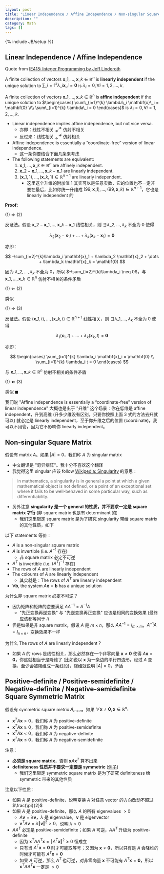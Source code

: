 ```yaml
---
layout: post
title: "Linear Independence / Affine Independence / Non-singular Square Matrix / Definite Square Symmetric Matrix"
description: ""
category: Math
tags: []
---
```

{% include JB/setup %}

## Linear Independence / Affine Independence

Quote from [IE418: Integer Programming by Jeff Linderoth](http://homepages.cae.wisc.edu/~linderot/classes/ie418/lecture11.pdf)

A finite collection of vectors $\mathbf{x}\_1, \dots, \mathbf{x}\_k \in \mathbb{R}^n$ is **linearly independent** if the unique solution to $\sum\_{i=1}^{k} \lambda\_i \mathbf{x}\_i = \mathbf{0}$ is $\lambda_i = 0, \forall i = 1, 2, \dots, k$. 

A finite collection of vectors $\mathbf{x}\_1, \dots, \mathbf{x}\_k \in \mathbb{R}^n$ is **affine independent** if the unique solution to $\begin{cases} \sum\_{i=1}^{k} \lambda\_i \mathbf{x}\_i = \mathbf{0} \\\\ \sum\_{i=1}^{k} \lambda\_i = 0 \end{cases}$ is $\lambda_i = 0, \forall i = 1, 2, \dots, k$.

- Linear independence implies affine independence, but not vice versa.
    - 亦即：线性不相关 $^{\Rightarrow}_{\nLeftarrow}$ 仿射不相关
    - 反过来：线性相关 $^{\nRightarrow}_{\Leftarrow}$ 仿射相关
- Affine independence is essentially a “coordinate-free” version of linear independence.
    - 这一条你要结合下面几条来考虑
- The following statements are equivalent:
    1. $\mathbf{x}\_1, \dots, \mathbf{x}\_k \in \mathbb{R}^n$ are affinely independent.
    1. $\mathbf{x}\_2 - \mathbf{x}\_1, \dots, \mathbf{x}\_k - \mathbf{x}\_1$ are linearly independent.
    1. $(\mathbf{x}\_1, 1), \dots, (\mathbf{x}\_k, 1) \in \mathbb{R}^{n+1}$ are linearly independent.
        - 这里这个升维的附加值 1 其实可以是任意实数，它的位置也不一定非要在最后，比如你统一升维成 $(99, \mathbf{x}\_1), \dots, (99, \mathbf{x}\_k) \in \mathbb{R}^{n+1}$，它也是 linearly independent 的

**Proof:**

(1) $\Rightarrow$ (2)

反证法。假设 $\mathbf{x}\_2 - \mathbf{x}\_1, \dots, \mathbf{x}\_k - \mathbf{x}\_1$ 线性相关，则 $\exists \lambda\_2, \dots, \lambda_k$ 不全为 0 使得

$$
\lambda_2 (\mathbf{x}_2 - \mathbf{x}_1) + \dots + \lambda_k (\mathbf{x}_k - \mathbf{x}_1) = \mathbf{0}
$$

亦即：

$$
-\sum_{i=2}^{k}\lambda_i \mathbf{x}_1 + \lambda_2 \mathbf{x}_2 + \dots + \lambda_k \mathbf{x}_k = \mathbf{0}
$$

因为 $\lambda\_2, \dots, \lambda_k$ 不全为 0，所以 $-\sum_{i=2}^{k}\lambda_i \neq 0$，与 $\mathbf{x}\_1, \dots, \mathbf{x}\_k \in \mathbb{R}^n$ 仿射不相关的条件矛盾

(1) $\Leftarrow$ (2)

类似

(1) $\Rightarrow$ (3)

反证法。假设 $(\mathbf{x}\_1, t), \dots, (\mathbf{x}\_k, t) \in \mathbb{R}^{n+1}$ 线性相关，则 $\exists \lambda\_1, \dots, \lambda_k$ 不全为 0 使得

$$
\lambda_1 (\mathbf{x}_1, t) + \dots + \lambda_k (\mathbf{x}_k, t) = \mathbf{0}
$$

亦即：

$$
\begin{cases} 
\sum_{i=1}^{k} \lambda_i \mathbf{x}_i = \mathbf{0} \\ \sum_{i=1}^{k} \lambda_i t = 0 
\end{cases}
$$

与 $\mathbf{x}\_1, \dots, \mathbf{x}\_k \in \mathbb{R}^n$ 仿射不相关的条件矛盾

(1) $\Leftarrow$ (3)

类似 $\blacksquare$

我们说 "Affine independence is essentially a “coordinate-free” version of linear independence" 大概也是出于 "升维" 这个场景：你在低维是 affine independent，升到高维 (升多少维没有区别，只要你按照上面 3 式的方法去升就可以) 就必定是 linearly independent，至于你升维之后的位置 (coordinate)，我可以不用管，因为它不影响你 linearly independent。

## Non-singular Square Matrix

假设有 matrix $A$。如果 $\vert A \vert = 0$，我们称 $A$ 为 singular matrix

- 中文翻译是 "奇异矩阵"。我十分不喜欢这个翻译
- 我觉得这里 singular 应该 follow [Wikipedia: Singularity](https://en.wikipedia.org/wiki/Singularity_(mathematics)) 的意思：

> In mathematics, a singularity is in general a point at which a given mathematical object is not defined, or a point of an exceptional set where it fails to be well-behaved in some particular way, such as differentiability.

- 另外注意 **singularity 是一个 general 的性质，并不要求一定是 square matrix 才行** (非 square matrix 也是有 determinant 的)
    - 我们这里限定 square matrix 是为了研究 singularity 带给 square matrix 的其他性质，如下

以下 statements 等价：

- $A$ is a non-singular square matrix
- $A$ is invertible (i.e. $A^{-1}$ 存在)
    - 非 square matrix 必定不可逆
- $A^T$ is invertible (i.e. $(A^{T})^{-1}$ 存在)
- The rows of $A$ are linearly independent
- The coloums of $A$ are linearly independent
    - 其实就是：The rows of $A^T$ are linearly independent
- $\forall \mathbf{b}$, the system $A\mathbf{x} = \mathbf{b}$ has a unique solution

为什么非 square matrix 必定不可逆？

- 因为矩阵和矩阵的逆要满足 $AA^{-1} = A^{-1}A$
    - "先正变换再逆变换" 与 "先逆变换再正变换" 应该是相同的变换效果 (最终应该都等同于 $I$)
- 但是如果是非 square matrix，假设 $A$ 是 $m \times n$，那么 $AA^{-1} = I_{m \times m}$，$A^{-1}A = I_{n \times n}$，变换效果不一样

为什么 The rows of $A$ are linearly independent？

- 如果 $A$ 的 rows 是线性相关，那么必然存在一个非零向量 $\mathbf{x} \neq \mathbf{0}$ 使得 $A \mathbf{x} = \mathbf{0}$，你这就相当于是降维了 (比如说以 $\mathbf{x}$ 为一条边的平行四边形，经过 $A$ 变换，至少会被降维成一条线段)，降维就说明 $\vert A \vert = 0$，矛盾

## Positive-definite / Positive-semidefinite / Negative-definite / Negative-semidefinite Square Symmetric Matrix

假设有 symmetric square metrix $A_{n \times n}$，如果 $\forall \mathbf{x} \neq \mathbf{0}, \mathbf{x} \in \mathbb{R}^n$:

- $\mathbf{x}^T A \mathbf{x} > 0$，我们称 $A$ 为 positive-definite
- $\mathbf{x}^T A \mathbf{x} \geq 0$，我们称 $A$ 为 positive-semidefinite
- $\mathbf{x}^T A \mathbf{x} < 0$，我们称 $A$ 为 negative-definite
- $\mathbf{x}^T A \mathbf{x} \leq 0$，我们称 $A$ 为 negative-semidefinite

注意：

- **必须是 square matrix**，否则 $\mathbf{x}A\mathbf{x}^T$ 算不出来
- **definiteness 性质并不要求一定要是 symmetric** ([例子](https://math.stackexchange.com/a/1954174))
    - 我们这里限定 symmetric square matrix 是为了研究 definiteness 给 symmetric 带来的其他性质

注意以下性质：

- 如果 $A$ 是 positive-definite，说明变换 $A$ 对任意 vector 的方向改动不超过 $\frac{\pi}{2}$
- 如果 $A$ 是 positive-definite，那么 $A$ 的所有 eigenvalues $> 0$
    - $A \mathbf{v} = \lambda \mathbf{v}$，$\lambda$ 是 eigenvalue，$\mathbf{v}$ 是 eigenvector
    - $\mathbf{v}^T A \mathbf{v} = \lambda \Vert \mathbf{v} \Vert^2 > 0$，说明 $\lambda > 0$
- $AA^T$ 必定是 positive-semidefinite；如果 $A$ 可逆，$AA^T$ 升级为 positive-definite
    - 因为 $\mathbf{x}^T AA^T \mathbf{x} = \Vert A^T \mathbf{x} \Vert^2 \geq 0$ 恒成立
    - 只有当 $A^T \mathbf{x} = \mathbf{0}$ 时才可能取等号；又因为 $\mathbf{x} \neq \mathbf{0}$，所以只有是 $A$ 会降维的时候才可能有 $A^T \mathbf{x} = \mathbf{0}$
    - 如果 $A$ 可逆，那么 $A^T$ 也可逆，对非零向量 $\mathbf{x}$ 不可能有 $A^T \mathbf{x} = \mathbf{0}$，所以 $\mathbf{x}^T AA^T \mathbf{x}$ 一定是 $>0$